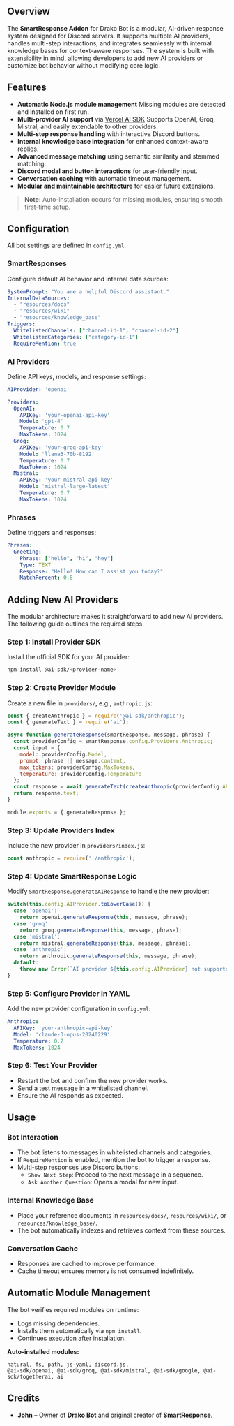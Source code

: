 ## Overview

The **SmartResponse Addon** for Drako Bot is a modular, AI-driven response system designed for Discord servers. It supports multiple AI providers, handles multi-step interactions, and integrates seamlessly with internal knowledge bases for context-aware responses. The system is built with extensibility in mind, allowing developers to add new AI providers or customize bot behavior without modifying core logic.

## Features

- **Automatic Node.js module management** Missing modules are detected and installed on first run.
- **Multi-provider AI support** via [Vercel AI SDK](https://sdk.vercel.ai/docs/providers) Supports OpenAI, Groq, Mistral, and easily extendable to other providers.
- **Multi-step response handling** with interactive Discord buttons.
- **Internal knowledge base integration** for enhanced context-aware replies.
- **Advanced message matching** using semantic similarity and stemmed matching.
- **Discord modal and button interactions** for user-friendly input.
- **Conversation caching** with automatic timeout management.
- **Modular and maintainable architecture** for easier future extensions.

> **Note:** Auto-installation occurs for missing modules, ensuring smooth first-time setup.

## Configuration

All bot settings are defined in `config.yml`.

### **SmartResponses**

Configure default AI behavior and internal data sources:

```yaml
SystemPrompt: "You are a helpful Discord assistant."
InternalDataSources:
  - "resources/docs"
  - "resources/wiki"
  - "resources/knowledge_base"
Triggers:
  WhitelistedChannels: ["channel-id-1", "channel-id-2"]
  WhitelistedCategories: ["category-id-1"]
  RequireMention: true
```

### **AI Providers**

Define API keys, models, and response settings:

```yaml
AIProvider: 'openai'

Providers:
  OpenAI:
    APIKey: 'your-openai-api-key'
    Model: 'gpt-4'
    Temperature: 0.7
    MaxTokens: 1024
  Groq:
    APIKey: 'your-groq-api-key'
    Model: 'llama3-70b-8192'
    Temperature: 0.7
    MaxTokens: 1024
  Mistral:
    APIKey: 'your-mistral-api-key'
    Model: 'mistral-large-latest'
    Temperature: 0.7
    MaxTokens: 1024
```

### **Phrases**

Define triggers and responses:

```yaml
Phrases:
  Greeting:
    Phrase: ["hello", "hi", "hey"]
    Type: TEXT
    Response: "Hello! How can I assist you today?"
    MatchPercent: 0.8
```

## Adding New AI Providers

The modular architecture makes it straightforward to add new AI providers. The following guide outlines the required steps.

### **Step 1: Install Provider SDK**

Install the official SDK for your AI provider:

```bash
npm install @ai-sdk/<provider-name>
```

### **Step 2: Create Provider Module**

Create a new file in `providers/`, e.g., `anthropic.js`:

```javascript
const { createAnthropic } = require('@ai-sdk/anthropic');
const { generateText } = require('ai');

async function generateResponse(smartResponse, message, phrase) {
  const providerConfig = smartResponse.config.Providers.Anthropic;
  const input = {
    model: providerConfig.Model,
    prompt: phrase || message.content,
    max_tokens: providerConfig.MaxTokens,
    temperature: providerConfig.Temperature
  };
  const response = await generateText(createAnthropic(providerConfig.APIKey), input);
  return response.text;
}

module.exports = { generateResponse };
```

### **Step 3: Update Providers Index**

Include the new provider in `providers/index.js`:

```javascript
const anthropic = require('./anthropic');
```

### **Step 4: Update SmartResponse Logic**

Modify `SmartResponse.generateAIResponse` to handle the new provider:

```javascript
switch(this.config.AIProvider.toLowerCase()) {
  case 'openai':
    return openai.generateResponse(this, message, phrase);
  case 'groq':
    return groq.generateResponse(this, message, phrase);
  case 'mistral':
    return mistral.generateResponse(this, message, phrase);
  case 'anthropic':
    return anthropic.generateResponse(this, message, phrase);
  default:
    throw new Error(`AI provider ${this.config.AIProvider} not supported`);
}
```

### **Step 5: Configure Provider in YAML**

Add the new provider configuration in `config.yml`:

```yaml
Anthropic:
  APIKey: 'your-anthropic-api-key'
  Model: 'claude-3-opus-20240229'
  Temperature: 0.7
  MaxTokens: 1024
```

### **Step 6: Test Your Provider**

- Restart the bot and confirm the new provider works.
- Send a test message in a whitelisted channel.
- Ensure the AI responds as expected.

## Usage

### **Bot Interaction**

- The bot listens to messages in whitelisted channels and categories.
- If `RequireMention` is enabled, mention the bot to trigger a response.
- Multi-step responses use Discord buttons:
  - `Show Next Step`: Proceed to the next message in a sequence.
  - `Ask Another Question`: Opens a modal for new input.

### **Internal Knowledge Base**

- Place your reference documents in `resources/docs/`, `resources/wiki/`, or `resources/knowledge_base/`.
- The bot automatically indexes and retrieves context from these sources.

### **Conversation Cache**

- Responses are cached to improve performance.
- Cache timeout ensures memory is not consumed indefinitely.

## Automatic Module Management

The bot verifies required modules on runtime:

- Logs missing dependencies.
- Installs them automatically via `npm install`.
- Continues execution after installation.

**Auto-installed modules:**

```
natural, fs, path, js-yaml, discord.js,
@ai-sdk/openai, @ai-sdk/groq, @ai-sdk/mistral, @ai-sdk/google, @ai-sdk/togetherai, ai
```

## Credits

- **John** – Owner of **Drako Bot** and original creator of **SmartResponse**.
